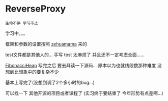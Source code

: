 # ReverseProxy

    生命不停 学习不止


学习中。。。

框架和参数的设置按照 [zehuamama](https://github.com/zehuamama/balancer/) 来的

test文件都是其他人的...  手写 test 太麻烦了  并且还不一定考虑全面......


[FibonacciHeap](https://github.com/starwander/GoFibonacciHeap)
 写完之后 要去拜读一下源码...  原本以为也就线段数那种难度 没想到比想象中的要复杂不少

基本上写完了(没想到调了2个多小时的bug...)

可以找一下 其他开源的项目或者课程了 (实习终于要结束了  今年形势有点差啊...)
